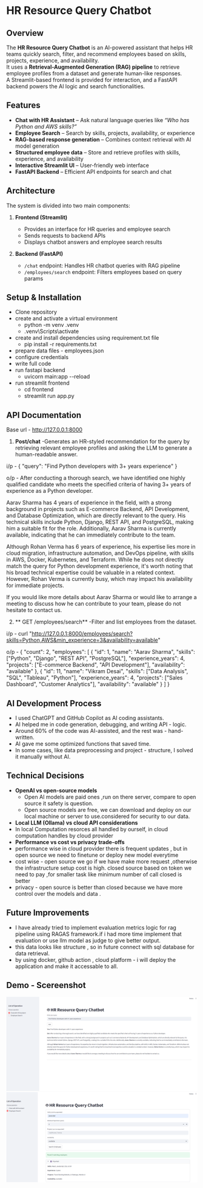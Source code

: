 # HR Resource Query Chatbot  

## Overview 
The **HR Resource Query Chatbot** is an AI-powered assistant that helps HR teams quickly search, filter, and recommend employees based on skills, projects, experience, and availability.  
It uses a **Retrieval-Augmented Generation (RAG) pipeline** to retrieve employee profiles from a dataset and generate human-like responses.  
A Streamlit-based frontend is provided for interaction, and a FastAPI backend powers the AI logic and search functionalities.  

## Features  
- **Chat with HR Assistant** – Ask natural language queries like *“Who has Python and AWS skills?”*  
- **Employee Search** – Search by skills, projects, availability, or experience  
- **RAG-based response generation** – Combines context retrieval with AI model generation  
- **Structured employee data** – Store and retrieve profiles with skills, experience, and availability   
- **Interactive Streamlit UI** – User-friendly web interface  
- **FastAPI Backend** – Efficient API endpoints for search and chat  

## Architecture  
The system is divided into two main components:  

1. **Frontend (Streamlit)**  
   - Provides an interface for HR queries and employee search  
   - Sends requests to backend APIs  
   - Displays chatbot answers and employee search results  

2. **Backend (FastAPI)**  
   - `/chat` endpoint: Handles HR chatbot queries with RAG pipeline  
   - `/employees/search` endpoint: Filters employees based on query params  


## Setup & Installation
 - Clone repository
 - create and activate a virtual environment
    - python -m venv .venv
    - .venv\\Scripts\\activate
 - create and install dependencies using requirement.txt file
   - pip install -r requirements.txt
 - prepare data files - employees.json
 - configure credentials
 - write full code 
 - run fastapi backend  
   - uvicorn main:app --reload
 - run streamlit frontend
   - cd frontend
   - streamlit run app.py

## API Documentation 
Base url - http://127.0.0.1:8000

1. **Post/chat** -Generates an HR-styled recommendation for the query by retrieving relevant employee profiles and asking the LLM to generate a human-readable answer.

i/p - {
  "query": "Find Python developers with 3+ years experience"
}

o/p - After conducting a thorough search, we have identified one highly qualified candidate who meets the specified criteria of having 3+ years of experience as a Python developer.

Aarav Sharma has 4 years of experience in the field, with a strong background in projects such as E-commerce Backend, API Development, and Database Optimization, which are directly relevant to the query. His technical skills include Python, Django, REST API, and PostgreSQL, making him a suitable fit for the role. Additionally, Aarav Sharma is currently available, indicating that he can immediately contribute to the team.

Although Rohan Verma has 6 years of experience, his expertise lies more in cloud migration, infrastructure automation, and DevOps pipeline, with skills in AWS, Docker, Kubernetes, and Terraform. While he does not directly match the query for Python development experience, it's worth noting that his broad technical expertise could be valuable in a related context. However, Rohan Verma is currently busy, which may impact his availability for immediate projects.

If you would like more details about Aarav Sharma or would like to arrange a meeting to discuss how he can contribute to your team, please do not hesitate to contact us.

2. ** GET /employees/search** -Filter and list employees from the dataset.

i/p - curl "http://127.0.0.1:8000/employees/search?skills=Python,AWS&min_experience=3&availability=available"

o/p - {
  "count": 2,
  "employees": [
    {
      "id": 1,
      "name": "Aarav Sharma",
      "skills": ["Python", "Django", "REST API", "PostgreSQL"],
      "experience_years": 4,
      "projects": ["E-commerce Backend", "API Development"],
      "availability": "available"
    },
    {
      "id": 11,
      "name": "Vikram Desai",
      "skills": ["Data Analysis", "SQL", "Tableau", "Python"],
      "experience_years": 4,
      "projects": ["Sales Dashboard", "Customer Analytics"],
      "availability": "available"
    }
  ]
}


## AI Development Process 
- I used ChatGPT and GitHub Copilot as AI coding assistants.
- AI helped me in code generation, debugging, and writing API - logic.
- Around 60% of the code was AI-assisted, and the rest was - hand-written.
- AI gave me some optimized functions that saved time. 
- In some cases, like data preprocessing and project - structure, I solved it manually without AI.

## Technical Decisions
- **OpenAI vs open-source models**
  - Open AI models are paid ones ,run on there server, compare to open source it safety is question.
  - Open source models are free, we can download and deploy on our local machine or server to use.considered for security to our data.
-  **Local LLM (Ollama) vs cloud API considerations**
  - In local Computation resorces all handled by ourself, in cloud computation handles by cloud provider
-  **Performance vs cost vs privacy trade-offs**
  - performance wise in cloud provider there is frequent updates , but in open source we need to finetune or deploy new model everytime
  - cost wise - open source we go if we have make more request ,otherwise the infrastructure setup cost is high. closed source based on token we need to pay ,for smaller task like minimum number of call closed is better
  - privacy  - open source is better than closed because we have more control over the models and data .  

## Future Improvements
 - I have already tried to implement evaluation metrics logic for rag pipeline using RAGAS framework.if i had more time implement that evaluation or use llm model as judge to give better output.
 - this data looks like structure , so in future connect with sql database for data retrieval.
 - by using docker, github action , cloud platform - i will deploy the application and make it accessable to all.
 
## Demo - Scereenshot
![alt text](<Screenshot 2025-09-03 134243.png>)
![alt text](image.png)



